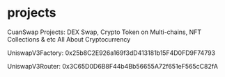 # projects
CuanSwap Projects: DEX Swap, Crypto Token on Multi-chains, NFT Collections &amp; etc All About Cryptocurrency

UniswapV3Factory: 0x25b8C2E926a169f3dD413181b15F4D0FD9F74793

UniswapV3Router: 0x3C65D0D6B8F44b4Bb56655A72f651eF565cC82fA
